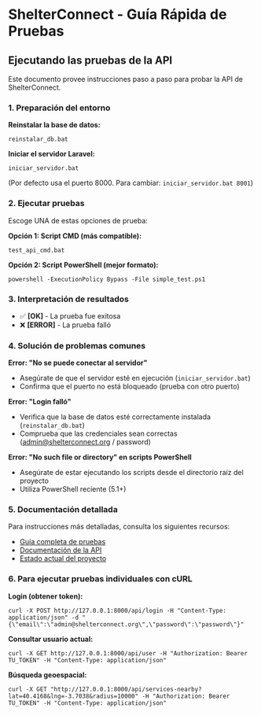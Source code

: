 # ShelterConnect - Guía Rápida de Pruebas

## Ejecutando las pruebas de la API

Este documento provee instrucciones paso a paso para probar la API de ShelterConnect.

### 1. Preparación del entorno

**Reinstalar la base de datos:**
```
reinstalar_db.bat
```

**Iniciar el servidor Laravel:**
```
iniciar_servidor.bat
```
(Por defecto usa el puerto 8000. Para cambiar: `iniciar_servidor.bat 8001`)

### 2. Ejecutar pruebas

Escoge UNA de estas opciones de prueba:

**Opción 1: Script CMD (más compatible):**
```
test_api_cmd.bat
```

**Opción 2: Script PowerShell (mejor formato):**
```
powershell -ExecutionPolicy Bypass -File simple_test.ps1
```

### 3. Interpretación de resultados

- ✅ **[OK]** - La prueba fue exitosa
- ❌ **[ERROR]** - La prueba falló

### 4. Solución de problemas comunes

**Error: "No se puede conectar al servidor"**
- Asegúrate de que el servidor esté en ejecución (`iniciar_servidor.bat`)
- Confirma que el puerto no está bloqueado (prueba con otro puerto)

**Error: "Login falló"**
- Verifica que la base de datos esté correctamente instalada (`reinstalar_db.bat`)
- Comprueba que las credenciales sean correctas (admin@shelterconnect.org / password)

**Error: "No such file or directory" en scripts PowerShell**
- Asegúrate de estar ejecutando los scripts desde el directorio raíz del proyecto
- Utiliza PowerShell reciente (5.1+)

### 5. Documentación detallada

Para instrucciones más detalladas, consulta los siguientes recursos:

- [Guía completa de pruebas](docs/guia_pruebas.md)
- [Documentación de la API](docs/api.md)
- [Estado actual del proyecto](docs/estado_actual.md)

### 6. Para ejecutar pruebas individuales con cURL

**Login (obtener token):**
```
curl -X POST http://127.0.0.1:8000/api/login -H "Content-Type: application/json" -d "{\"email\":\"admin@shelterconnect.org\",\"password\":\"password\"}"
```

**Consultar usuario actual:**
```
curl -X GET http://127.0.0.1:8000/api/user -H "Authorization: Bearer TU_TOKEN" -H "Content-Type: application/json"
```

**Búsqueda geoespacial:**
```
curl -X GET "http://127.0.0.1:8000/api/services-nearby?lat=40.4168&lng=-3.7038&radius=10000" -H "Authorization: Bearer TU_TOKEN" -H "Content-Type: application/json"
```
